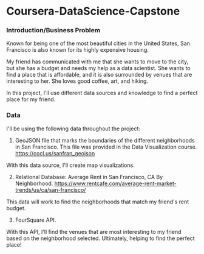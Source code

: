 # Coursera-DataScience-Capstone

### Introduction/Business Problem

Known for being one of the most beautiful cities in the United States, San Francisco is also known for its highly expensive housing. 

My friend has communicated with me that she wants to move to the city, but she has a budget and needs my help as a data scientist. She wants to find a place that is affordable, and it is also surrounded by venues that are interesting to her. She loves good coffee, art, and hiking. 

In this project, I'll use different data sources and knowledge to find a perfect place for my friend. 

### Data 

I'll be using the following data throughout the project: 

1. GeoJSON file that marks the boundaries of the different neighborhoods in San Francisco. This file was provided in the Data Visualization course. https://cocl.us/sanfran_geojson 
  
  With this data source, I'll create map visualizations. 

2. Relational Database: Average Rent in San Francisco, CA By Neighborhood. https://www.rentcafe.com/average-rent-market-trends/us/ca/san-francisco/

  This data will work to find the neighborhoods that match my friend's rent budget. 

3. FourSquare API. 
  
  With this API, I'll find the venues that are most interesting to my friend based on the neighborhood selected. Ultimately,     helping to find the perfect place!
    
